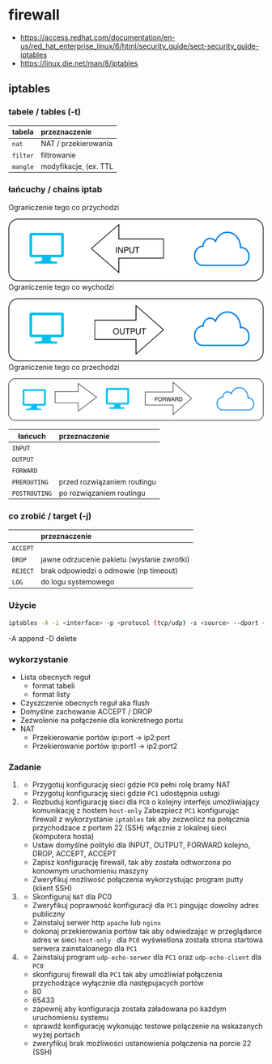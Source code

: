 # firewall

  * https://access.redhat.com/documentation/en-us/red_hat_enterprise_linux/6/html/security_guide/sect-security_guide-iptables
  * https://linux.die.net/man/8/iptables

## iptables

### tabele / tables (-t)

| tabela    |  przeznaczenie   | 
| ------------- |:-------------| 
|   ``nat``    |   NAT / przekierowania          |
|   ``filter``    |  filtrowanie                 |
|   ``mangle``    |  modyfikacje, (ex. TTL       |

### łańcuchy / chains iptab
Ograniczenie tego co przychodzi

![input](input.svg)
Ograniczenie tego co wychodzi

![output](output.svg)
Ograniczenie tego co przechodzi 

![forward](forward.svg)


| łańcuch    |  przeznaczenie   | 
| ------------- |:-------------| 
|   ``INPUT``    |                               |
|   ``OUTPUT``    |                              |
|   ``FORWARD``    |                             |
|   ``PREROUTING``    |przed rozwiązaniem routingu|
|   ``POSTROUTING``    |po rozwiązaniem routingu|

### co zrobić / target (-j)

|     |  przeznaczenie   | 
| ------------- |:-------------| 
|   ``ACCEPT``    |                               |
|   ``DROP``    |jawne odrzucenie pakietu (wysłanie zwrotki)|
|   ``REJECT``    |brak odpowiedzi o odmowie (np timeout)|
|   ``LOG``    |do logu systemowego|


### Użycie

```bash
iptables -A -i <interface> -p <protocol (tcp/udp) -s <source> --dport <port> -j <target>
```
-A append
-D delete

### wykorzystanie

* Lista obecnych reguł 
  * format tabeli
  * format listy
* Czyszczenie obecnych reguł aka flush
* Domyślne zachowanie ACCEPT / DROP
* Zezwolenie na połączenie dla konkretnego portu
* NAT
  * Przekierowanie portów ip:port -> ip2:port
  * Przekierowanie portów ip:port1 -> ip2:port2

### Zadanie 


1.
   * Przygotuj konfigurację sieci gdzie ``PC0`` pełni rolę bramy NAT
   * Przygotuj konfigurację sieci gdzie ``PC1`` udostępnia usługi
   
2. * Rozbuduj konfigurację sieci dla ``PC0`` o kolejny interfejs umożliwiający komunikację z hostem ``host-only`` 
  Zabezpiecz ``PC1`` konfigurując firewall z wykorzystanie ``iptables`` tak aby zezwolicz na połącznia przychodzace
 z portem 22 (SSH) włącznie z lokalnej sieci (komputera hosta)
   * Ustaw domyślne polityki dla INPUT, OUTPUT, FORWARD kolejno, DROP, ACCEPT, ACCEPT
   * Zapisz konfigurację firewall, tak aby została odtworzona po konownym uruchomieniu maszyny
   * Zweryfikuj możliwość połączenia wykorzystując program putty (klient SSH)

3. * Skonfiguruj ``NAT`` dla PC0
   * Zweryfikuj poprawność konfiguracji dla ``PC1`` pingując dowolny adres publiczny
   * Zainstaluj serwer http ``apache`` lub ``nginx``
   * dokonaj przekierowania portów tak aby odwiedzając w przeglądarce adres w sieci ``host-only `` dla ``PC0``
     wyświetlona została strona startowa serwera zainstaloanego dla ``PC1`` 

4. * Zainstaluj program ``udp-echo-serwer`` dla ``PC1`` oraz ``udp-echo-client`` dla ``PC0``
   * skonfiguruj firewall dla ``PC1`` tak aby umożliwiał połączenia przychodzące wyłącznie dla następujacych portów
    * 80
    * 65433
   * zapewnij aby konfiguracja została załadowana po każdym uruchomieniu systemu
   * sprawdź konfigurację wykonując testowe polączenie na wskazanych wyżej portach
   * zweryfikuj brak możliwości ustanowienia połączenia na porcie 22 (SSH)
